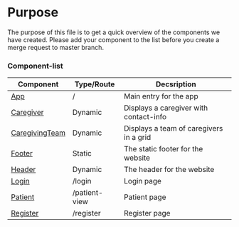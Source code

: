 # Purpose
The purpose of this file is to get a quick overview of the components we have created. Please add your component to the list before you create a merge request to master branch.

### Component-list

| Component | Type/Route | Decsription |
| ---      |  ------  |---------|
| [App](App.js)   | /   | Main entry for the app   |
| [Caregiver](Caregiver.js)   |  Dynamic  | Displays a caregiver with contact-info   |
| [CaregivingTeam](CaregivingTeam.js)   | Dynamic   | Displays a team of caregivers in a grid   |
| [Footer](Footer.js)   | Static   | The static footer for the website   |
| [Header](Header.js)   |  Dynamic  | The header for the website   |
| [Login](Login.js)   | /login   | Login page   |
| [Patient](Patient.js)   | /patient-view   | Patient page   |
| [Register](Register.js)   | /register   | Register page   |